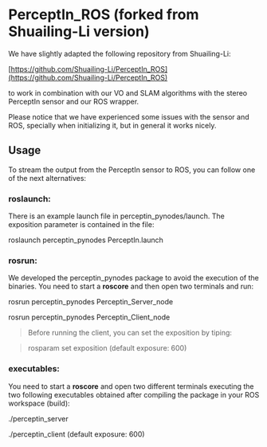 # PerceptIn_ROS (forked from Shuailing-Li version) #

We have slightly adapted the following repository from Shuailing-Li:

[https://github.com/Shuailing-Li/PerceptIn_ROS](https://github.com/Shuailing-Li/PerceptIn_ROS) 

to work in combination with our VO and SLAM algorithms with the stereo PerceptIn sensor and our ROS wrapper. 

Please notice that we have experienced some issues with the sensor and ROS, specially when initializing it, but in general it works nicely.


## Usage 
To stream the output from the PerceptIn sensor to ROS, you can follow one of the next alternatives:

### roslaunch:
There is an example launch file in perceptin_pynodes/launch. The exposition parameter is contained in the file:

roslaunch perceptin_pynodes PerceptIn.launch

### rosrun:
We developed the perceptin_pynodes package to avoid the execution of the binaries. You need to start a **roscore** and then open two terminals and run:

rosrun perceptin_pynodes Perceptin_Server_node

rosrun perceptin_pynodes Perceptin_Client_node

>Before running the client, you can set the exposition by tiping:

>rosparam set exposition <exposure>  (default exposure: 600)

### executables:

You need to start a **roscore** and open two different terminals executing the two following executables obtained after compiling the package in your ROS workspace (build):

./perceptin_server

./perceptin_client <exposure>  (default exposure: 600)

